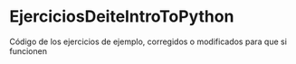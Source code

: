 # EjerciciosDeitelntroToPython
Código de los ejercicios de ejemplo, corregidos o modificados para que si funcionen
